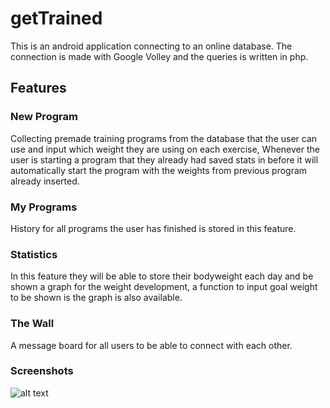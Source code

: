 # getTrained

This is an android application connecting to an online database. The connection is made with Google Volley and the queries is written in php.

## Features
### New Program
Collecting premade training programs from the database that the user can use and input which weight they are using on each exercise, Whenever the user is starting a program that they already had saved stats in before it will automatically start the program with the weights from previous program already inserted.
### My Programs
History for all programs the user has finished is stored in this feature.
### Statistics
In this feature they will be able to store their bodyweight each day and be shown a graph for the weight development, a function to input goal weight to be shown is the graph is also available.
### The Wall
A message board for all users to be able to connect with each other.
### Screenshots

![alt text](https://www.kastanjen.net/upload/uploads/login.png)
